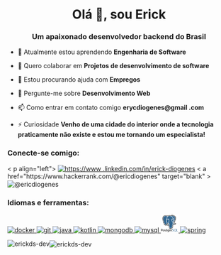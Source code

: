 <h1 align="center">Olá 👋, sou Erick</h1>
<h3 align="center">Um apaixonado desenvolvedor backend do Brasil</h3>

- 🌱 Atualmente estou aprendendo **Engenharia de Software**

- 👯 Quero colaborar em **Projetos de desenvolvimento de software**

- 🤝 Estou procurando ajuda com **Empregos**

- 💬 Pergunte-me sobre **Desenvolvimento Web**

- 📫 Como entrar em contato comigo **erycdiogenes@gmail .com**

- ⚡ Curiosidade **Venho de uma cidade do interior onde a tecnologia praticamente não existe e estou me tornando um especialista!**

<h3 align="left">Conecte-se comigo:</h3>
< p align="left">
<a href="https://linkedin.com/in/https/erick-diogenes" target="blank"><img align="center " src="https://raw.githubusercontent.com/rahuldkjain/github-profile-readme-generator/master/src/images/icons/Social/linked-in-alt.svg" alt="https://www .linkedin.com/in/erick-diogenes" height="30" width="40" /></a> <
a href="https://www.hackerrank.com/@ericdiogenes" target="blank" ><img align="center" src="https://raw.githubusercontent.com/rahuldkjain/github-profile-readme-generator/master/src/images/icons/Social/hackerrank.svg" alt="@ericdiogenes " height="30" width="40" /></a>
</p>

<h3 align="left">Idiomas e ferramentas:</h3>
<p align="left"> <a href="https://www.docker.com/" target="_blank" rel="noreferrer"> <img src="https://raw.githubusercontent.com/ devicons/devicon/master/icons/docker/docker-original-wordmark.svg" alt="docker" width="40" height="40"/> </a> <a href="https://git- scm.com/" target="_blank" rel="noreferrer"> <img src="https://www.vectorlogo.zone/logos/git-scm/git-scm-icon.svg" alt="git" width="40" height="40"/> </a> <a href="https://www.java.com" target="_blank" rel="noreferrer"> <img src="https:/ /raw.githubusercontent.com/devicons/devicon/master/icons/java/java-original.svg" alt="java" width="40" height="40"/> </a> <a href="https ://kotlinlang.org" target="_blank" rel="noreferrer"> <img src="https://www.vectorlogo.zone/logos/kotlinlang/kotlinlang-icon.svg" alt="kotlin" width= "40" height="40"/> </a> <a href="https://www.mongodb.com/" target="_blank" rel="noreferrer"> <img src="https:// raw.githubusercontent.com/devicons/devicon/master/icons/mongodb/mongodb-original-wordmark.svg" alt="mongodb" width="40" height="40"/> </a> <a href=" https://www.mysql.com/" target="_blank" rel="noreferrer"> <img src="https://raw.githubusercontent.com/devicons/devicon/master/icons/mysql/mysql-original -wordmark.svg" alt="mysql" width="40" height="40"/> </a> <a href="https://www.postgresql.org" target="_blank" rel="noreferrer "> <img src="https://raw.githubusercontent.com/devicons/devicon/master/icons/postgresql/postgresql-original-wordmark.svg" alt="postgresql" width="40" height="40" /> </a> <a href="https://spring.io/" target="_blank" rel="noreferrer"> <img src="https://www.vectorlogo.zone/logos/springio/ springio-icon.svg" alt="spring" width="40" height="40"/> </a> </p> <p>

<img align="left" src="https://github- leia-me-stats.vercel.app/api/top-langs?username=erickds-dev&show_icons=true&locale=en&layout=compact" alt="erickds-dev" /></p>

<p> <img align="center" src="https: //github-readme-stats.vercel.app/api?username=erickds-dev&show_icons=true&locale=en" alt="erickds-dev" /></p>
